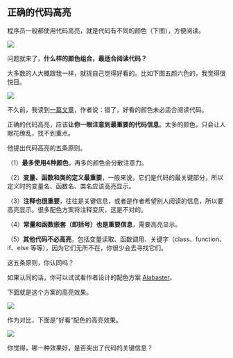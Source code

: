 ## 正确的代码高亮

程序员一般都使用代码高亮，就是代码有不同的颜色（下图），方便阅读。

![](https://cdn.beekka.com/blogimg/asset/202510/bg2025102304.webp)

问题就来了，**什么样的颜色组合，最适合阅读代码？**

大多数的人大概跟我一样，就挑自己觉得好看的。比如下图五颜六色的，我觉得很悦目。

![](https://cdn.beekka.com/blogimg/asset/202510/bg2025101704.webp)

不久前，我读到[一篇文章](https://tonsky.me/blog/syntax-highlighting/)，作者说：错了，好看的颜色未必适合阅读代码。

正确的代码高亮，应该**让你一眼注意到最重要的代码信息**。太多的颜色，只会让人眼花缭乱，找不到重点。

他提出代码高亮的五条原则。

（1）**最多使用4种颜色**，再多的颜色会分散注意力。

（2）**变量、函数和类的定义最重要**，一般来说，它们是代码的最关键部分，所以定义时的变量名、函数名、类名应该高亮显示。

（3）**注释也很重要**，往往是关键信息，或者是作者希望别人阅读的信息，所以要高亮显示。很多配色方案将注释变灰，这是不对的。

（4）**常量和函数嵌套（即括号）也是重要信息**，需要高亮显示。

（5）**其他代码不必高亮**，包括变量读取、函数调用、关键字（class、function、if、else 等等），因为它们无所不在，你很少会去寻找它们。

这五条原则，你认同吗？

如果认同的话，你可以试试看作者设计的配色方案 [Alabaster](https://github.com/tonsky/sublime-scheme-alabaster#variations-1)。

下面就是这个方案的高亮效果。

![](https://cdn.beekka.com/blogimg/asset/202510/bg2025101706.webp)

作为对比，下面是“好看”配色的高亮效果。

![](https://cdn.beekka.com/blogimg/asset/202510/bg2025101705.webp)

你觉得，哪一种效果好，是否突出了代码的关键信息？
